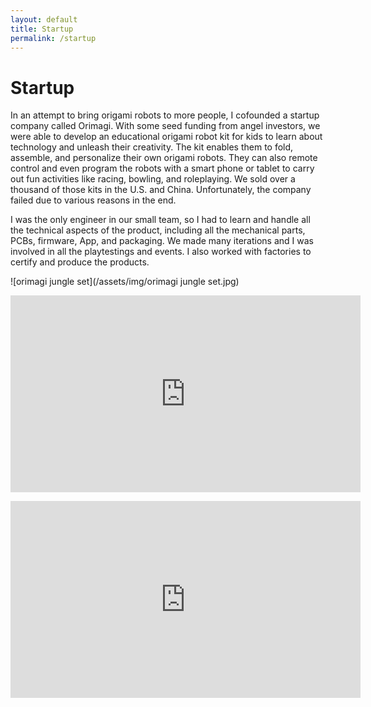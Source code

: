 ```yaml
---
layout: default
title: Startup
permalink: /startup
---
```


# Startup

In an attempt to bring origami robots to more people, I cofounded a startup company called Orimagi. With some seed funding from angel investors, we were able to develop an educational origami robot kit for kids to learn about technology and unleash their creativity. The kit enables them to fold, assemble, and personalize their own origami robots. They can also remote control and even program the robots with a smart phone or tablet to carry out fun activities like racing, bowling, and roleplaying. We sold over a thousand of those kits in the U.S. and China. Unfortunately, the company failed due to various reasons in the end. 

I was the only engineer in our small team, so I had to learn and handle all the technical aspects of the product, including all the mechanical parts, PCBs, firmware, App, and packaging. We made many iterations and I was involved in all the playtestings and events. I also worked with factories to certify and produce the products. 

![orimagi jungle set](/assets/img/orimagi jungle set.jpg)

<iframe width="560" height="315" src="https://www.youtube.com/embed/4XmTJsB51eI?si=eFroD8HWckHX_p-O" title="YouTube video player" frameborder="0" allow="accelerometer; autoplay; clipboard-write; encrypted-media; gyroscope; picture-in-picture; web-share" referrerpolicy="strict-origin-when-cross-origin" allowfullscreen></iframe>
<p></p>

<iframe width="560" height="315" src="https://www.youtube.com/embed/PUO7hgYS4Ms" title="YouTube video player" frameborder="0" allow="accelerometer; autoplay; clipboard-write; encrypted-media; gyroscope; picture-in-picture; web-share" allowfullscreen></iframe>
